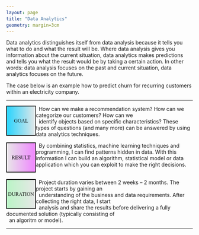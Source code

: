 ```yaml
---
layout: page
title: "Data Analytics"
geometry: margin=3cm
---
```


Data analytics distinguishes itself from data analysis because it tells you what to do and what the result will be. Where data analysis gives you information about the current situation, data analytics makes predictions and tells you what the result would be by taking a certain action. In other words: data analysis focuses on the past and current situation, data analytics focuses on the future.

The case below is an example how to predict churn for recurring customers within an electricity company.

---
<img src="/images/example-goal.png" align="left" width="80px"/> 
&nbsp; How can we make a recommendation system? How can we categorize our customers? How can we <br> &nbsp; identify objects based on specific characteristics? These types of questions (and many more) can be answered by using data analytics techniques.
<br clear="left"/>

<img src="/images/example-result.png" align="left" width="80px"/> &nbsp; By combining statistics, machine learning techniques and programming, I can find patterns hidden in data. With this information I can build an algorithm, statistical model or data application which you can exploit to make the right decisions. 
<br>
<br clear="left"/>


<img src="/images/example-duration.png" align="left" width="80px"/> &nbsp; Project duration varies between 2 weeks – 2 months. The project starts by gaining an <br> &nbsp; understanding of the business and data requirements. After collecting the right data, I start <br> &nbsp; analysis and share the results before delivering a fully documented solution (typically consisting of <br> &nbsp; an algoritm or model).

---
